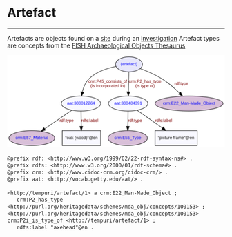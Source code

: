# Artefact
***

Artefacts are objects found on a [site](ld4he-site.md) during an [investigation](ld4he-investigation.md)
Artefact types are concepts from the [FISH Archaeological Objects Thesaurus](http://purl.org/heritagedata/schemes/mda_obj)
 
![artefact](img/ld4he-artefact.svg)

```turtle
@prefix rdf: <http://www.w3.org/1999/02/22-rdf-syntax-ns#> .
@prefix rdfs: <http://www.w3.org/2000/01/rdf-schema#> .
@prefix crm: <http://www.cidoc-crm.org/cidoc-crm/> .
@prefix aat: <http://vocab.getty.edu/aat/> .

<http://tempuri/artefact/1> a crm:E22_Man-Made_Object ;
   crm:P2_has_type <http://purl.org/heritagedata/schemes/mda_obj/concepts/100153> ;
<http://purl.org/heritagedata/schemes/mda_obj/concepts/100153> crm:P2i_is_type_of <http://tempuri/artefact/1> ;
   rdfs:label "axehead"@en .
```
